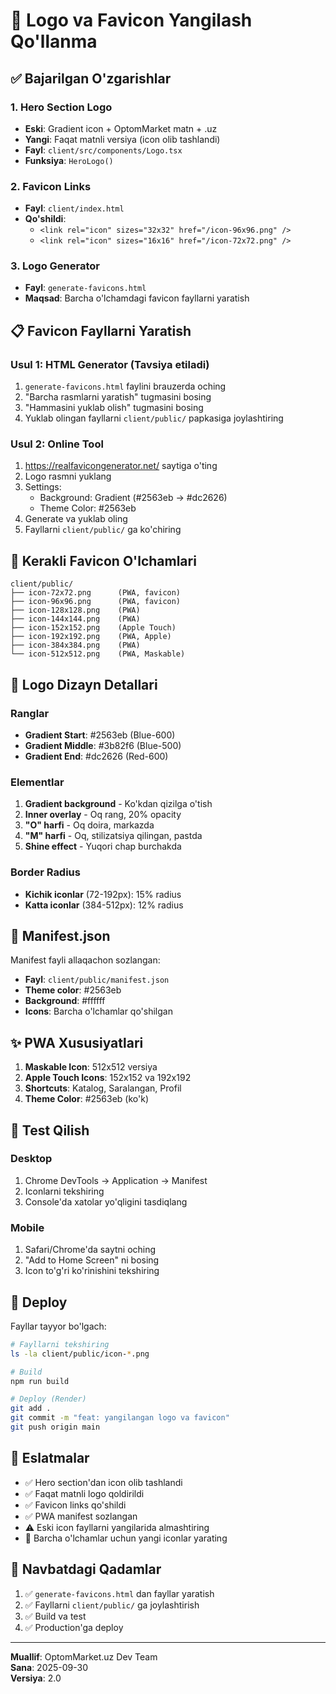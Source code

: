 # 🎨 Logo va Favicon Yangilash Qo'llanma

## ✅ Bajarilgan O'zgarishlar

### 1. Hero Section Logo
- **Eski**: Gradient icon + OptomMarket matn + .uz
- **Yangi**: Faqat matnli versiya (icon olib tashlandi)
- **Fayl**: `client/src/components/Logo.tsx`
- **Funksiya**: `HeroLogo()`

### 2. Favicon Links
- **Fayl**: `client/index.html`
- **Qo'shildi**:
  - `<link rel="icon" sizes="32x32" href="/icon-96x96.png" />`
  - `<link rel="icon" sizes="16x16" href="/icon-72x72.png" />`

### 3. Logo Generator
- **Fayl**: `generate-favicons.html`
- **Maqsad**: Barcha o'lchamdagi favicon fayllarni yaratish

## 📋 Favicon Fayllarni Yaratish

### Usul 1: HTML Generator (Tavsiya etiladi)
1. `generate-favicons.html` faylini brauzerda oching
2. "Barcha rasmlarni yaratish" tugmasini bosing
3. "Hammasini yuklab olish" tugmasini bosing
4. Yuklab olingan fayllarni `client/public/` papkasiga joylashtiring

### Usul 2: Online Tool
1. https://realfavicongenerator.net/ saytiga o'ting
2. Logo rasmni yuklang
3. Settings:
   - Background: Gradient (#2563eb → #dc2626)
   - Theme Color: #2563eb
4. Generate va yuklab oling
5. Fayllarni `client/public/` ga ko'chiring

## 📁 Kerakli Favicon O'lchamlari

```
client/public/
├── icon-72x72.png      (PWA, favicon)
├── icon-96x96.png      (PWA, favicon) 
├── icon-128x128.png    (PWA)
├── icon-144x144.png    (PWA)
├── icon-152x152.png    (Apple Touch)
├── icon-192x192.png    (PWA, Apple)
├── icon-384x384.png    (PWA)
└── icon-512x512.png    (PWA, Maskable)
```

## 🎨 Logo Dizayn Detallari

### Ranglar
- **Gradient Start**: #2563eb (Blue-600)
- **Gradient Middle**: #3b82f6 (Blue-500)
- **Gradient End**: #dc2626 (Red-600)

### Elementlar
1. **Gradient background** - Ko'kdan qizilga o'tish
2. **Inner overlay** - Oq rang, 20% opacity
3. **"O" harfi** - Oq doira, markazda
4. **"M" harfi** - Oq, stilizatsiya qilingan, pastda
5. **Shine effect** - Yuqori chap burchakda

### Border Radius
- **Kichik iconlar** (72-192px): 15% radius
- **Katta iconlar** (384-512px): 12% radius

## 🔧 Manifest.json

Manifest fayli allaqachon sozlangan:
- **Fayl**: `client/public/manifest.json`
- **Theme color**: #2563eb
- **Background**: #ffffff
- **Icons**: Barcha o'lchamlar qo'shilgan

## ✨ PWA Xususiyatlari

1. **Maskable Icon**: 512x512 versiya
2. **Apple Touch Icons**: 152x152 va 192x192
3. **Shortcuts**: Katalog, Saralangan, Profil
4. **Theme Color**: #2563eb (ko'k)

## 📱 Test Qilish

### Desktop
1. Chrome DevTools → Application → Manifest
2. Iconlarni tekshiring
3. Console'da xatolar yo'qligini tasdiqlang

### Mobile
1. Safari/Chrome'da saytni oching
2. "Add to Home Screen" ni bosing
3. Icon to'g'ri ko'rinishini tekshiring

## 🚀 Deploy

Fayllar tayyor bo'lgach:
```bash
# Fayllarni tekshiring
ls -la client/public/icon-*.png

# Build
npm run build

# Deploy (Render)
git add .
git commit -m "feat: yangilangan logo va favicon"
git push origin main
```

## 📝 Eslatmalar

- ✅ Hero section'dan icon olib tashlandi
- ✅ Faqat matnli logo qoldirildi  
- ✅ Favicon links qo'shildi
- ✅ PWA manifest sozlangan
- ⚠️ Eski icon fayllarni yangilarida almashtiring
- 🎯 Barcha o'lchamlar uchun yangi iconlar yarating

## 🎯 Navbatdagi Qadamlar

1. ✅ `generate-favicons.html` dan fayllar yaratish
2. ✅ Fayllarni `client/public/` ga joylashtirish
3. ✅ Build va test
4. ✅ Production'ga deploy

---

**Muallif**: OptomMarket.uz Dev Team  
**Sana**: 2025-09-30  
**Versiya**: 2.0
